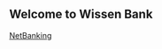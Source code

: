 ## Welcome to Wissen Bank 

[NetBanking](https://vishmaster17.github.io/springbootproject/login.html)
